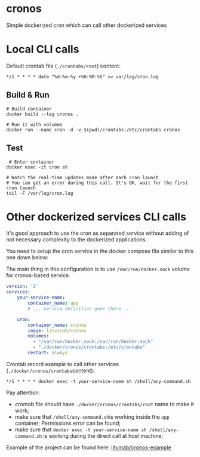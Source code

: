 # cronos

Simple dockerized cron which can call other dockerized services

# Local CLI calls

Default crontab file (`./crontabs/root`) content:

`*/1 * * * * date "%d-%m-%y +%H:%M:%S" >> var/log/cron.log`

## Build & Run
```shell
# Build container
docker build --tag cronos . 

# Run it with volumes
docker run --name cron -d -v $(pwd)/crontabs:/etc/crontabs cronos
```

## Test
```shell
 # Enter container
docker exec -it cron sh

# Watch the real-time updates made after each cron launch 
# You can get an error during this call. It's OK, wait for the first cron launch
tail -F /var/log/cron.log 
```

# Other dockerized services CLI calls

It's good approach to use the cron as separated service without adding of not necessary complexity to the dockerized applications.

You need to setup the cron service in the docker compose file similar to this one down below:

The main thing in this configuration is to use `/var/run/docker.sock` volume for cronos-based service.

```yml
version: '2'
services:
    your-service-name:
        container_name: app
        # ... service definition goes there ...

    cron:
        container_name: cronos
        image: litvinab/cronos
        volumes:
          - "/var/run/docker.sock:/var/run/docker.sock"
          - "./docker/cronos/crontabs:/etc/crontabs"
        restart: always
```

Crontab record example to call other services 
(`./docker/cronos/crontabs`content):

`*/1 * * * * docker exec -t your-service-name sh /shell/any-command.sh`

Pay attention:
- crontab file should have `./docker/cronos/crontabs/root` name to make it work;
- make sure that `/shell/any-command.sh`is working inside the `app` container; Permissions error can be found;
- make sure that `docker exec -t your-service-name sh /shell/any-command.sh` is working during the direct call at host machine;

Example of the project can be found here: 
[litvinab/cronos-example](https://github.com/litvinab/cronos-example)